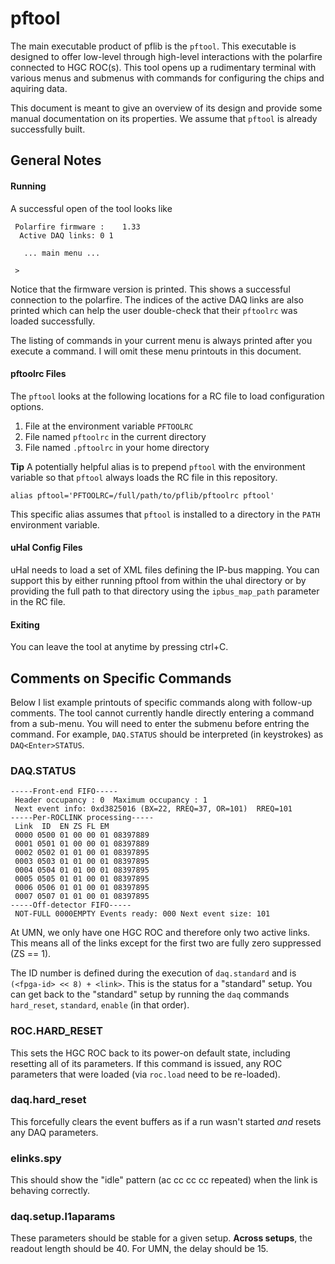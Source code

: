 # pftool

The main executable product of pflib is the `pftool`.
This executable is designed to offer low-level through high-level interactions
with the polarfire connected to HGC ROC(s).
This tool opens up a rudimentary terminal with various menus and submenus with commands
for configuring the chips and aquiring data.

This document is meant to give an overview of its design and provide some
manual documentation on its properties. We assume that `pftool` is already
successfully built.

## General Notes

#### Running
A successful open of the tool looks like
```
 Polarfire firmware :    1.33
  Active DAQ links: 0 1 

   ... main menu ...

 >
```
Notice that the firmware version is printed. 
This shows a successful connection to the polarfire.
The indices of the active DAQ links are also printed which
can help the user double-check that their `pftoolrc` was loaded successfully.

The listing of commands in your current menu is always printed
after you execute a command. I will omit these menu printouts in this document.

#### pftoolrc Files
The `pftool` looks at the following locations for a RC file to load configuration options.
1. File at the environment variable `PFTOOLRC` 
2. File named `pftoolrc` in the current directory
3. File named `.pftoolrc` in your home directory

**Tip** A potentially helpful alias is to prepend `pftool` with the environment
variable so that `pftool` always loads the RC file in this repository.
```
alias pftool='PFTOOLRC=/full/path/to/pflib/pftoolrc pftool'
```
This specific alias assumes that `pftool` is installed to a directory in the `PATH`
environment variable.

#### uHal Config Files
uHal needs to load a set of XML files defining the IP-bus mapping.
You can support this by either running pftool from within the uhal directory
or by providing the full path to that directory using the `ipbus_map_path` parameter
in the RC file.

#### Exiting
You can leave the tool at anytime by pressing ctrl+C.

## Comments on Specific Commands
Below I list example printouts of specific commands along
with follow-up comments. The tool cannot currently handle
directly entering a command from a sub-menu. You will need
to enter the submenu before entring the command. For example,
`DAQ.STATUS` should be interpreted (in keystrokes) as `DAQ<Enter>STATUS`.

### DAQ.STATUS
```
-----Front-end FIFO-----
 Header occupancy : 0  Maximum occupancy : 1
 Next event info: 0xd3825016 (BX=22, RREQ=37, OR=101)  RREQ=101
-----Per-ROCLINK processing-----
 Link  ID  EN ZS FL EM
 0000 0500 01 00 00 01 08397889
 0001 0501 01 00 00 01 08397889
 0002 0502 01 01 00 01 08397895
 0003 0503 01 01 00 01 08397895
 0004 0504 01 01 00 01 08397895
 0005 0505 01 01 00 01 08397895
 0006 0506 01 01 00 01 08397895
 0007 0507 01 01 00 01 08397895
-----Off-detector FIFO-----
 NOT-FULL 0000EMPTY Events ready: 000 Next event size: 101
```
At UMN, we only have one HGC ROC and therefore only two active links.
This means all of the links except for the first two are fully zero
suppressed (ZS == 1).

The ID number is defined during the execution of `daq.standard` and is `(<fpga-id> << 8) + <link>`.
This is the status for a "standard" setup. You can get back to the "standard" setup
by running the `daq` commands `hard_reset`, `standard`, `enable` (in that order).

### ROC.HARD\_RESET
This sets the HGC ROC back to its power-on default state, including resetting all of its parameters.
If this command is issued, any ROC parameters that were loaded (via `roc.load` need to be re-loaded).

### daq.hard\_reset
This forcefully clears the event buffers as if a run wasn't started *and* resets any DAQ parameters.

### elinks.spy
This should show the "idle" pattern (ac cc cc cc repeated) when the link is behaving correctly.

### daq.setup.l1aparams
These parameters should be stable for a given setup. **Across setups**, the readout length should be 40. For UMN, the delay should be 15.
